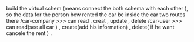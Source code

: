 build the virtual schem (means connect the both schema with each other ), so the data for the person how rented the car be inside the car 
two routes there  /car-company >>> can read , creat , update , delete 
                  /car-user >>> can read(see all car ) , create(add his information) , delete( if he want cancele the rent ) .
                   